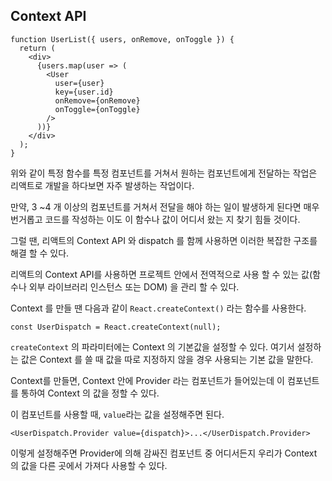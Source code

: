 ## Context API

```react
function UserList({ users, onRemove, onToggle }) {
  return (
    <div>
      {users.map(user => (
        <User
          user={user}
          key={user.id}
          onRemove={onRemove}
          onToggle={onToggle}
        />
      ))}
    </div>
  );
}
```



위와 같이 특정 함수를 특정 컴포넌트를 거쳐서 원하는 컴포넌트에게 전달하는 작업은 리액트로 개발을 하다보면 자주 발생하는 작업이다.

만약, 3 ~4 개 이상의 컴포넌트를 거쳐서 전달을 해야 하는 일이 발생하게 된다면 매우 번거롭고 코드를 작성하는 이도 이 함수나 값이 어디서 왔는 지 찾기 힘들 것이다.

그럴 땐, 리액트의 Context API 와 dispatch 를 함께 사용하면 이러한 복잡한 구조를 해결 할 수 있다.

리액트의 Context API를 사용하면 프로젝트 안에서 전역적으로 사용 할 수 있는 값(함수나 외부 라이브러리 인스턴스 또는 DOM) 을 관리 할 수 있다.



Context 를 만들 땐 다음과 같이 ``React.createContext()`` 라는 함수를 사용한다.

```react
const UserDispatch = React.createContext(null);
```

``createContext`` 의 파라미터에는 Context 의 기본값을 설정할 수 있다. 여기서 설정하는 값은 Context 를 쓸 때 값을 따로 지정하지 않을 경우 사용되는 기본 값을 말한다.

Context를 만들면, Context 안에 Provider 라는 컴포넌트가 들어있는데 이 컴포넌트를 통하여 Context 의 값을 정할 수 있다.

이 컴포넌트를 사용할 때, ``value``라는 값을 설정해주면 된다.

```react
<UserDispatch.Provider value={dispatch}>...</UserDispatch.Provider>
```

이렇게 설정해주면 Provider에 의해 감싸진 컴포넌트 중 어디서든지 우리가 Context 의 값을 다른 곳에서 가져다 사용할 수 있다.

















